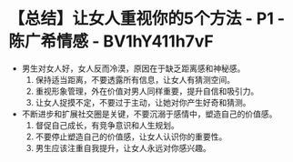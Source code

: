 # 【总结】让女人重视你的5个方法 - P1 - 陈广希情感 - BV1hY411h7vF

-   男生对女人好，女人反而冷漠，原因在于缺乏距离感和神秘感。
    1.  保持适当距离，不要透露所有信息，让女人有猜测空间。
    2.  重视形象管理，外在价值对男人同样重要，提升自信和吸引力。
    3.  让女人捉摸不定，不要过于主动，让她对你产生好奇和猜测。
-   不断进步和扩展社交圈是关键，不要沉溺于感情中，塑造自己的价值感。
    1.  督促自己成长，有竞争意识和人生规划。
    2.  不要停止塑造自己的价值感，让女人认识你的重要性。
    3.  男生应该注重自我提升，让女人永远对你感兴趣。